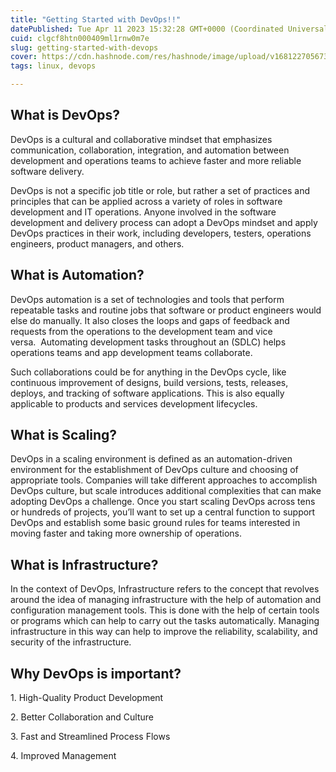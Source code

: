 ```yaml
---
title: "Getting Started with DevOps!!"
datePublished: Tue Apr 11 2023 15:32:28 GMT+0000 (Coordinated Universal Time)
cuid: clgcf8htn000409ml1rnw0m7e
slug: getting-started-with-devops
cover: https://cdn.hashnode.com/res/hashnode/image/upload/v1681227056738/9111a7fe-c5d9-46a3-b9c6-992c27ed6c44.jpeg
tags: linux, devops

---
```


## **What is DevOps?**

DevOps is a cultural and collaborative mindset that emphasizes communication, collaboration, integration, and automation between development and operations teams to achieve faster and more reliable software delivery.

DevOps is not a specific job title or role, but rather a set of practices and principles that can be applied across a variety of roles in software development and IT operations. Anyone involved in the software development and delivery process can adopt a DevOps mindset and apply DevOps practices in their work, including developers, testers, operations engineers, product managers, and others.

## **What is Automation?**

DevOps automation is a set of technologies and tools that perform repeatable tasks and routine jobs that software or product engineers would else do manually. It also closes the loops and gaps of feedback and requests from the operations to the development team and vice versa.  Automating development tasks throughout an (SDLC) helps operations teams and app development teams collaborate. 

Such collaborations could be for anything in the DevOps cycle, like continuous improvement of designs, build versions, tests, releases, deploys, and tracking of software applications. This is also equally applicable to products and services development lifecycles. 

## **What is Scaling?**

DevOps in a scaling environment is defined as an automation-driven environment for the establishment of DevOps culture and choosing of appropriate tools. Companies will take different approaches to accomplish DevOps culture, but scale introduces additional complexities that can make adopting DevOps a challenge. Once you start scaling DevOps across tens or hundreds of projects, you’ll want to set up a central function to support DevOps and establish some basic ground rules for teams interested in moving faster and taking more ownership of operations.

## **What is Infrastructure?**

In the context of DevOps, Infrastructure refers to the concept that revolves around the idea of managing infrastructure with the help of automation and configuration management tools. This is done with the help of certain tools or programs which can help to carry out the tasks automatically. Managing infrastructure in this way can help to improve the reliability, scalability, and security of the infrastructure.

## **Why DevOps is important?**

1\. High-Quality Product Development

2\. Better Collaboration and Culture

3\. Fast and Streamlined Process Flows

4\. Improved Management